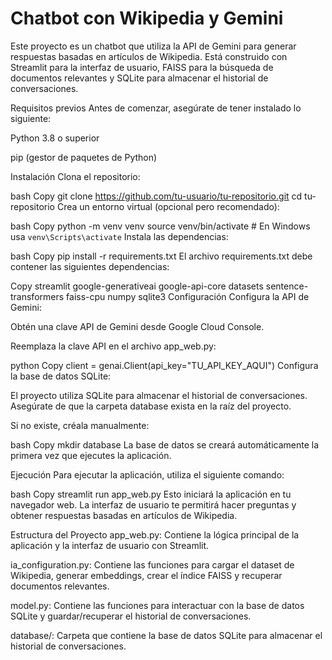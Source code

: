 # Chatbot con Wikipedia y Gemini
Este proyecto es un chatbot que utiliza la API de Gemini para generar respuestas basadas en artículos de Wikipedia. Está construido con Streamlit para la interfaz de usuario, FAISS para la búsqueda de documentos relevantes y SQLite para almacenar el historial de conversaciones.

Requisitos previos
Antes de comenzar, asegúrate de tener instalado lo siguiente:

Python 3.8 o superior

pip (gestor de paquetes de Python)

Instalación
Clona el repositorio:

bash
Copy
git clone https://github.com/tu-usuario/tu-repositorio.git
cd tu-repositorio
Crea un entorno virtual (opcional pero recomendado):

bash
Copy
python -m venv venv
source venv/bin/activate  # En Windows usa `venv\Scripts\activate`
Instala las dependencias:

bash
Copy
pip install -r requirements.txt
El archivo requirements.txt debe contener las siguientes dependencias:

Copy
streamlit
google-generativeai
google-api-core
datasets
sentence-transformers
faiss-cpu
numpy
sqlite3
Configuración
Configura la API de Gemini:

Obtén una clave API de Gemini desde Google Cloud Console.

Reemplaza la clave API en el archivo app_web.py:

python
Copy
client = genai.Client(api_key="TU_API_KEY_AQUI")
Configura la base de datos SQLite:

El proyecto utiliza SQLite para almacenar el historial de conversaciones. Asegúrate de que la carpeta database exista en la raíz del proyecto.

Si no existe, créala manualmente:

bash
Copy
mkdir database
La base de datos se creará automáticamente la primera vez que ejecutes la aplicación.

Ejecución
Para ejecutar la aplicación, utiliza el siguiente comando:

bash
Copy
streamlit run app_web.py
Esto iniciará la aplicación en tu navegador web. La interfaz de usuario te permitirá hacer preguntas y obtener respuestas basadas en artículos de Wikipedia.

Estructura del Proyecto
app_web.py: Contiene la lógica principal de la aplicación y la interfaz de usuario con Streamlit.

ia_configuration.py: Contiene las funciones para cargar el dataset de Wikipedia, generar embeddings, crear el índice FAISS y recuperar documentos relevantes.

model.py: Contiene las funciones para interactuar con la base de datos SQLite y guardar/recuperar el historial de conversaciones.

database/: Carpeta que contiene la base de datos SQLite para almacenar el historial de conversaciones.